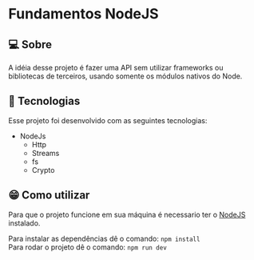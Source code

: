 <h1>Fundamentos NodeJS</h1>

## 💻 Sobre

A idéia desse projeto é fazer uma API sem utilizar frameworks ou bibliotecas de terceiros, usando somente os módulos nativos do Node.

## 🚀 Tecnologias

Esse projeto foi desenvolvido com as seguintes tecnologias:

- NodeJs
    - Http
    - Streams
    - fs
    - Crypto


## 😁 Como utilizar

Para que o projeto funcione em sua máquina é necessario ter o [NodeJS](https://nodejs.org/en/) instalado.
<br>

Para instalar as dependências dê o comando: `npm install`
<br>
Para rodar o projeto dê o comando: `npm run dev`
<br>